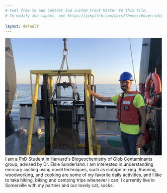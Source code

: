```yaml
---
# Feel free to add content and custom Front Matter to this file.
# To modify the layout, see https://jekyllrb.com/docs/themes/#overriding-theme-defaults

layout: default
---
```

<div class="flex-container">
  <img class="img-circle-avatar" src="/images/Evan_box_core.jpg">
  <div class="bio">I am a PhD Student in Harvard's Biogeochemistry of Glob Contaminants group, advised by Dr. Elsie Sunderland. I am interested in understanding mercury cycling using novel techniques, such as isotope mixing. Running, woodworking, and cooking are some of my favorite daily activities, and I like to take hiking, biking and camping trips whenever I can. I currently live in Somerville with my partner and our lovely cat, socks.</div>  
</div>
